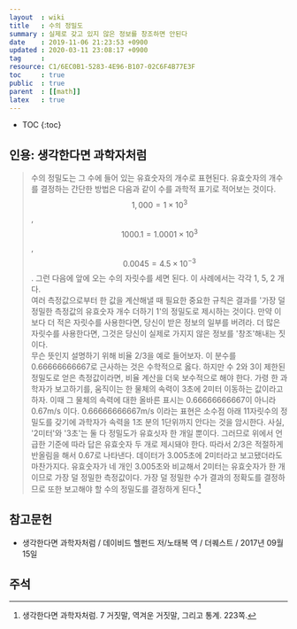 ```yaml
---
layout  : wiki
title   : 수의 정밀도
summary : 실제로 갖고 있지 않은 정보를 창조하면 안된다
date    : 2019-11-06 21:23:53 +0900
updated : 2020-03-11 23:08:17 +0900
tag     : 
resource: C1/6EC0B1-5283-4E96-B107-02C6F4B77E3F
toc     : true
public  : true
parent  : [[math]]
latex   : true
---
```

* TOC
{:toc}

## 인용: 생각한다면 과학자처럼

> 수의 정밀도는 그 수에 들어 있는 유효숫자의 개수로 표현된다.
유효숫자의 개수를 결정하는 간단한 방법은 다음과 같이 수를 과학적 표기로 적어보는 것이다.
$$1,000 = 1 \times 10^3$$, $$1000.1 = 1.0001 \times 10^3$$, $$0.0045 = 4.5 \times 10^{-3}$$.
그런 다음에 앞에 오는 수의 자릿수를 세면 된다. 이 사례에서는 각각 1, 5, 2 개다.  
여러 측정값으로부터 한 값을 계산해낼 때 필요한 중요한 규칙은 결과를 '가장 덜 정밀한 측정값의 유효숫자 개수 더하기 1'의 정밀도로 제시하는 것이다.
만약 이보다 더 적은 자릿수를 사용한다면, 당신이 받은 정보의 일부를 버려라.
더 많은 자릿수를 사용한다면, 그것은 당신이 실제로 가지지 않은 정보를 '창조'해내는 짓이다.  
무슨 뜻인지 설명하기 위해 비율 2/3을 예로 들어보자.
이 분수를 0.66666666667로 근사하는 것은 수학적으로 옳다.
하지만 수 2와 3이 제한된 정밀도로 얻은 측정값이라면, 비율 계산을 더욱 보수적으로 해야 한다.
가령 한 과학자가 보고하기를, 움직이는 한 물체의 속력이 3초에 2미터 이동하는 값이라고 하자.
이때 그 물체의 속력에 대한 올바른 표시는 0.66666666667이 아니라 0.67m/s 이다.
0.66666666667m/s 이라는 표현은 소수점 아래 11자릿수의 정밀도를 갖기에 과학자가 속력을 1조 분의 1단위까지 안다는 것을 암시한다.
사실, '2미터'와 '3초'는 둘 다 정밀도가 유효싯자 한 개일 뿐이다.
그러므로 위에서 언급한 기준에 따라 답은 유효숫자 두 개로 제시돼야 한다.
따라서 2/3은 적절하게 반올림을 해서 0.67로 나타낸다.
데이터가 3.005초에 2미터라고 보고됐더라도 마찬가지다.
유효숫자가 네 개인 3.005초와 비교해서 2미터는 유효숫자가 한 개이므로 가장 덜 정밀한 측정값이다.
가장 덜 정밀한 수가 결과의 정확도를 결정하므로 또한 보고해야 할 수의 정밀도를 결정하게 된다.[^david]

## 참고문헌

*  생각한다면 과학자처럼 / 데이비드 헬펀드 저/노태복 역 / 더퀘스트 / 2017년 09월 15일

## 주석

[^david]: 생각한다면 과학자처럼. 7 거짓말, 역겨운 거짓말, 그리고 통계. 223쪽.
